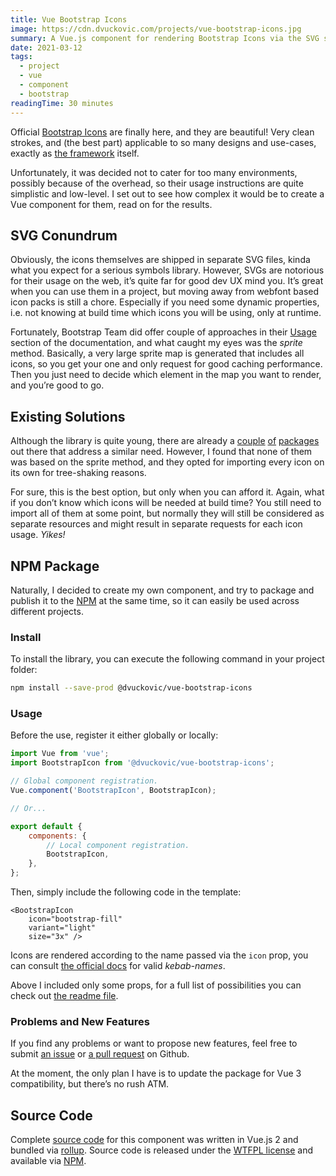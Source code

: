 ```yaml
---
title: Vue Bootstrap Icons
image: https://cdn.dvuckovic.com/projects/vue-bootstrap-icons.jpg
summary: A Vue.js component for rendering Bootstrap Icons via the SVG sprite method
date: 2021-03-12
tags:
  - project
  - vue
  - component
  - bootstrap
readingTime: 30 minutes
---
```


Official [Bootstrap Icons](https://icons.getbootstrap.com/) are finally here, and they are beautiful! Very clean strokes, and (the best part) applicable to so many designs and use-cases, exactly as [the framework](https://getbootstrap.com/) itself.

Unfortunately, it was decided not to cater for too many environments, possibly because of the overhead, so their usage instructions are quite simplistic and low-level. I set out to see how complex it would be to create a Vue component for them, read on for the results.

## SVG Conundrum

Obviously, the icons themselves are shipped in separate SVG files, kinda what you expect for a serious symbols library. However, SVGs are notorious for their usage on the web, it’s quite far for good dev UX mind you. It’s great when you can use them in a project, but moving away from webfont based icon packs is still a chore. Especially if you need some dynamic properties, i.e. not knowing at build time which icons you will be using, only at runtime.

Fortunately, Bootstrap Team did offer couple of approaches in their [Usage](https://icons.getbootstrap.com/#usage) section of the documentation, and what caught my eyes was the _sprite_ method. Basically, a very large sprite map is generated that includes all icons, so you get your one and only request for good caching performance. Then you just need to decide which element in the map you want to render, and you’re good to go.

## Existing Solutions

Although the library is quite young, there are already a [couple](https://www.npmjs.com/package/bootstrap-vue) [of](https://www.npmjs.com/package/bootstrap-icons-vue) [packages](https://www.npmjs.com/package/vue-bootstrap-icons) out there that address a similar need. However, I found that none of them was based on the sprite method, and they opted for importing every icon on its own for tree-shaking reasons.

For sure, this is the best option, but only when you can afford it. Again, what if you don’t know which icons will be needed at build time? You still need to import all of them at some point, but normally they will still be considered as separate resources and might result in separate requests for each icon usage. _Yikes!_

## NPM Package

Naturally, I decided to create my own component, and try to package and publish it to the [NPM](https://www.npmjs.com) at the same time, so it can easily be used across different projects.

### Install

To install the library, you can execute the following command in your project folder:

```sh
npm install --save-prod @dvuckovic/vue-bootstrap-icons
```

### Usage

Before the use, register it either globally or locally:

```js
import Vue from 'vue';
import BootstrapIcon from '@dvuckovic/vue-bootstrap-icons';

// Global component registration.
Vue.component('BootstrapIcon', BootstrapIcon);

// Or...

export default {
    components: {
        // Local component registration.
        BootstrapIcon,
    },
};
```

Then, simply include the following code in the template:

```vue live
<BootstrapIcon
    icon="bootstrap-fill"
    variant="light"
    size="3x" />
```

Icons are rendered according to the name passed via the `icon` prop, you can consult [the official docs](https://icons.getbootstrap.com/#icons) for valid _kebab-names_.

Above I included only some props, for a full list of possibilities you can check out [the readme file](https://github.com/dvuckovic/vue-bootstrap-icons#props).

### Problems and New Features

If you find any problems or want to propose new features, feel free to submit [an issue](https://github.com/dvuckovic/vue-bootstrap-icons/issues) or [a pull request](https://github.com/dvuckovic/vue-bootstrap-icons/pulls) on Github.

At the moment, the only plan I have is to update the package for Vue 3 compatibility, but there’s no rush ATM.

## Source Code

Complete [source code](https://github.com/dvuckovic/vue-bootstrap-icons) for this component was written in Vue.js 2 and bundled via [rollup](https://vuejs.org/v2/cookbook/packaging-sfc-for-npm.html). Source code is released under the [WTFPL license](http://www.wtfpl.net/) and available via [NPM](https://www.npmjs.com/package/@dvuckovic/vue-bootstrap-icons).
